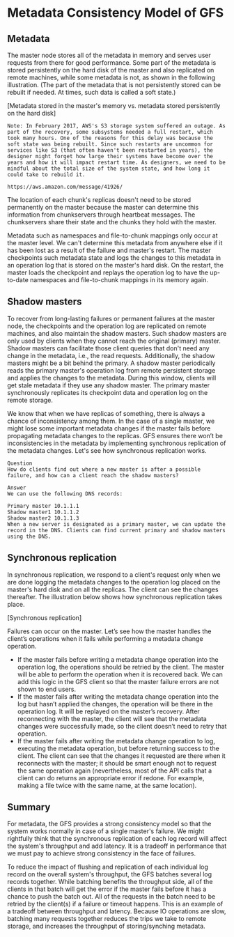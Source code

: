 # Metadata Consistency Model of GFS
## Metadata
The master node stores all of the metadata in memory and serves user requests from there for good performance. Some part of the metadata is stored persistently on the hard disk of the master and also replicated on remote machines, while some metadata is not, as shown in the following illustration. (The part of the metadata that is not persistently stored can be rebuilt if needed. At times, such data is called a soft state.)

[Metadata stored in the master's memory vs. metadata stored persistently on the hard disk]

```
Note: In February 2017, AWS's S3 storage system suffered an outage. As part of the recovery, some subsystems needed a full restart, which took many hours. One of the reasons for this delay was because the soft state was being rebuilt. Since such restarts are uncommon for services like S3 (that often haven't been restarted in years), the designer might forget how large their systems have become over the years and how it will impact restart time. As designers, we need to be mindful about the total size of the system state, and how long it could take to rebuild it.

https://aws.amazon.com/message/41926/
```
The location of each chunk's replicas doesn't need to be stored permanently on the master because the master can determine this information from chunkservers through heartbeat messages. The chunkservers share their state and the chunks they hold with the master.

Metadata such as namespaces and file-to-chunk mappings only occur at the master level. We can't determine this metadata from anywhere else if it has been lost as a result of the failure and master's restart. The master checkpoints such metadata state and logs the changes to this metadata in an operation log that is stored on the master's hard disk. On the restart, the master loads the checkpoint and replays the operation log to have the up-to-date namespaces and file-to-chunk mappings in its memory again.


## Shadow masters
To recover from long-lasting failures or permanent failures at the master node, the checkpoints and the operation log are replicated on remote machines, and also maintain the shadow masters. Such shadow masters are only used by clients when they cannot reach the original (primary) master. Shadow masters can facilitate those client queries that don't need any change in the metadata, i.e., the read requests. Additionally, the shadow masters might be a bit behind the primary. A shadow master periodically reads the primary master's operation log from remote persistent storage and applies the changes to the metadata. During this window, clients will get stale metadata if they use any shadow master. The primary master synchronously replicates its checkpoint data and operation log on the remote storage.

We know that when we have replicas of something, there is always a chance of inconsistency among them. In the case of a single master, we might lose some important metadata changes if the master fails before propagating metadata changes to the replicas. GFS ensures there won’t be inconsistencies in the metadata by implementing synchronous replication of the metadata changes. Let's see how synchronous replication works.

```
Question
How do clients find out where a new master is after a possible failure, and how can a client reach the shadow masters?

Answer
We can use the following DNS records:

Primary master 10.1.1.1
Shadow master1 10.1.1.2
Shadow master2 10.1.1.3
When a new server is designated as a primary master, we can update the record in the DNS. Clients can find current primary and shadow masters using the DNS.
```

## Synchronous replication
In synchronous replication, we respond to a client's request only when we are done logging the metadata changes to the operation log placed on the master's hard disk and on all the replicas. The client can see the changes thereafter. The illustration below shows how synchronous replication takes place.

[Synchronous replication]

Failures can occur on the master. Let’s see how the master handles the client’s operations when it fails while performing a metadata change operation.

- If the master fails before writing a metadata change operation into the operation log, the operations should be retried by the client. The master will be able to perform the operation when it is recovered back. We can add this logic in the GFS client so that the master failure errors are not shown to end users.
- If the master fails after writing the metadata change operation into the log but hasn’t applied the changes, the operation will be there in the operation log. It will be replayed on the master’s recovery. After reconnecting with the master, the client will see that the metadata changes were successfully made, so the client doesn’t need to retry that operation.
- If the master fails after writing the metadata change operation to log, executing the metadata operation, but before returning success to the client. The client can see that the changes it requested are there when it reconnects with the master; it should be smart enough not to request the same operation again (nevertheless, most of the API calls that a client can do returns an appropriate error if redone. For example, making a file twice with the same name, at the same location).


## Summary
For metadata, the GFS provides a strong consistency model so that the system works normally in case of a single master's failure. We might rightfully think that the synchronous replication of each log record will affect the system's throughput and add latency. It is a tradeoff in performance that we must pay to achieve strong consistency in the face of failures.

To reduce the impact of flushing and replication of each individual log record on the overall system's throughput, the GFS batches several log records together. While batching benefits the throughput side, all of the clients in that batch will get the error if the master fails before it has a chance to push the batch out. All of the requests in the batch need to be retried by the client(s) if a failure or timeout happens. This is an example of a tradeoff between throughput and latency. Because IO operations are slow, batching many requests together reduces the trips we take to remote storage, and increases the throughput of storing/synching metadata.

